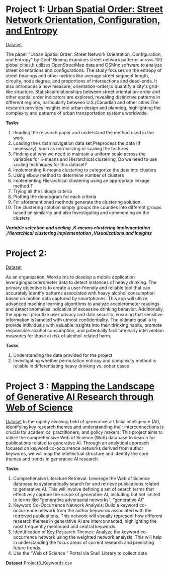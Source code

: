# Project 1: [Urban Spatial Order: Street Network Orientation, Configuration, and Entropy](Simran_Sinha_Project_1_FDA.ipynb)

[Dataset](UrbanSpatialOrder.csv)

The paper "Urban Spatial Order: Street Network Orientation, Configuration, and Entropy" by Geoff Boeing examines street network patterns across 100 global cities.It utilizes OpenStreetMap data and OSMnx software to analyze street orientations and configurations. The study focuses on the entropy of street bearings and other metrics like average street segment length, circuity, node degree, and proportions of intersections and dead-ends. It also introduces a new measure, orientation-order,to quantify a city's grid-like structure. Statisticalrelationships between street orientation-order and other spatial order indicators are explored, revealing distinctive patterns in different regions, particularly between U.S./Canadian and other cities.The research provides insights into urban design and planning, highlighting the complexity and patterns of urban transportation systems worldwide. 

**Tasks**
1. Reading the research paper and understand the method used in the work
2. Loading the urban navigation data set,Preprocess the data (if necessary), such as normalizing or scaling the features
3. Finding out why we need to maintain a uniform scale across the variables for K-means and Hierarchical clustering, Do we need to use scaling techniques for this dataset? 
4. Implementing K-means clustering to categorize the data into clusters
5. Using elbow method to determine number of clusters
6. Implementing Hierarchical clustering using an appropriate linkage method T
7. Trying all the linkage criteria
8. Plotting the dendogram for each criteria
9. For aforementioned methods generate the clustering solution.
10. The clustering solution simply groups the counties into different groups based on similarity and also Investigating and commenting on the clusters

_**Variable selection and scaling ,K-means clustering implementation ,Hierarchical clustering implementation ,Visualizations and Insights**_

# Project 2: 

[Dataset](clean_tac-20240412T015857Z-001.zip)

As an organization, Word aims to develop a mobile application leveragingaccelerometer data to detect instances of heavy drinking. The primary objective is to create a user-friendly and reliable tool that can accurately identify patterns associated with heavy alcohol consumption based on motion data captured by smartphones. This app will utilize advanced machine learning algorithms to analyze accelerometer readings and detect anomalies indicative of excessive drinking behavior. Additionally, the app will prioritize user privacy and data security, ensuring that sensitive information is handled with utmost confidentiality. The ultimate goal is to provide individuals with valuable insights into their drinking habits, promote responsible alcohol consumption, and potentially facilitate early intervention measures for those at risk of alcohol-related harm.

**Tasks**
1. Understanding the data provided for the project 
2. Investigating whether permutation entropy and complexity method is reliable in differentiating heavy drinking vs. sober cases


# Project 3 :  [Mapping the Landscape of Generative AI Research through Web of Science](Simran_Sinha_Project_2_FDA.ipynb)

[Dataset](Project3_Keywords.csv)
In the rapidly evolving field of generative artificial intelligence (AI), identifying key research themes and understanding their interconnections is crucial for academics, practitioners, and policy makers. This project aims to utilize the comprehensive Web of Science (WoS) database to search for publications related to generative AI. Through an analytical approach focused on keyword co-occurrence networks derived from author keywords, we will map the intellectual structure and identify the core themes and trends in generative AI research

**Tasks**
1. Comprehensive Literature Retrieval: Leverage the Web of Science database to systematically search for and retrieve publications related to generative AI. This will involve defining a set of search terms that effectively capture the scope of generative AI, including but not limited to terms like "generative adversarial networks", “generative AI”
2. Keyword Co-Occurrence Network Analysis: Build a keyword co-occurrence network from the author keywords associated with the retrieved publications. This network will visually represent how different research themes in generative AI are interconnected, highlighting the most frequently mentioned and central keywords.
3. Identification of Key Research Themes: Analyze the keyword co-occurrence network using the weighted network analysis. This will help in understanding the focus areas of current research and predicting future trends.
4. Use the “Web of Science ” Portal via Snell Library to collect data 

**Dataset** Project3_Keywords.csv
